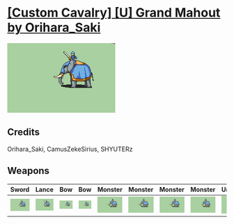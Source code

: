 # [\[Custom Cavalry\] \[U\] Grand Mahout by Orihara_Saki](./)

<img src="./1.%20Sword/Sword_000.png" alt="[Custom Cavalry] [U] Grand Mahout by Orihara_Saki standing" />

## Credits

Orihara_Saki, CamusZekeSirius, SHYUTERz

## Weapons


|Sword |Lance |Bow |Bow |Monster |Monster |Monster |Monster |Unarmed |Unarmed |Sound |
|  :---: | :---: | :---: | :---: | :---: | :---: | :---: | :---: | :---: | :---: | :---: |
| <img alt="Sword animation" src="./1.%20Sword/Sword.gif" /> | <img alt="Lance animation" src="./2.%20Lance/Lance.gif" /> | <img alt="Bow animation" src="./5.%20Bow/Bow.gif" /> | <img alt="Bow animation" src="./5.%20Bow%20(Tusk%20Attack)/Bow.gif" /> | <img alt="Monster animation" src="./8.%20Monster%20(Blade%20Tusk%20-%20Trunk%20Swing)/Monster.gif" /> | <img alt="Monster animation" src="./8.%20Monster%20(Blade%20Tusk%20Focused%20Attack)/Monster.gif" /> | <img alt="Monster animation" src="./8.%20Monster%20(Bladed%20Tusk%20Crit)/Monster.gif" /> | <img alt="Monster animation" src="./8.%20Monster%20(Trunk%20Swing)/Monster.gif" /> | <img alt="Unarmed animation" src="./8.%20Unarmed/Unarmed.gif" /> | <img alt="Unarmed animation" src="./8.%20Unarmed%20(Basic%20Melee%20Attack)/Unarmed.gif" /> | <img alt="Sound animation" src="./Sound%20Effects/Sound.gif" /> |
